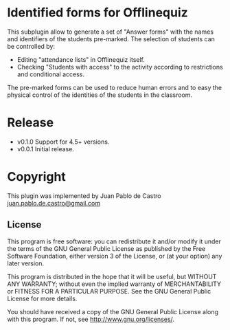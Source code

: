 # Identified forms for Offlinequiz #

This subplugin allow to generate a set of "Answer forms" with the names and identifiers of the students pre-marked.
The selection of students can be controlled by:

- Editing "attendance lists" in Offlinequiz itself.
- Checking "Students with access" to the activity according to restrictions and conditional access.

The pre-marked forms can be used to reduce human errors and to easy the physical control of the identities of the students in the classroom.

# Release

- v0.1.0 Support for 4.5+ versions.
- v0.0.1 Initial release.

# Copyright

This plugin was implemented by Juan Pablo de Castro <juan.pablo.de.castro@gmail.com>

## License ##

This program is free software: you can redistribute it and/or modify it under
the terms of the GNU General Public License as published by the Free Software
Foundation, either version 3 of the License, or (at your option) any later
version.

This program is distributed in the hope that it will be useful, but WITHOUT ANY
WARRANTY; without even the implied warranty of MERCHANTABILITY or FITNESS FOR A
PARTICULAR PURPOSE.  See the GNU General Public License for more details.

You should have received a copy of the GNU General Public License along with
this program.  If not, see <http://www.gnu.org/licenses/>.

